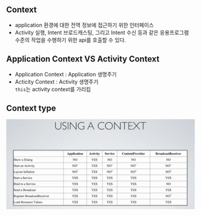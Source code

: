 ## Context
- application 환경에 대한 전역 정보에 접근하기 위한 인터페이스
- Activity 실행, Intent 브로드캐스팅, 그리고 Intent 수신 등과 같은 응용프로그램 수준의 작업을 수행하기 위한 api를 호출할 수 있다.

## Application Context VS Activity Context
- Application Context : Application 생명주기
- Acticity Context : Activity 생명주기<br>
`this`는 activity context를 가리킴

## Context type
![image](/TIL/resources/context.png)
